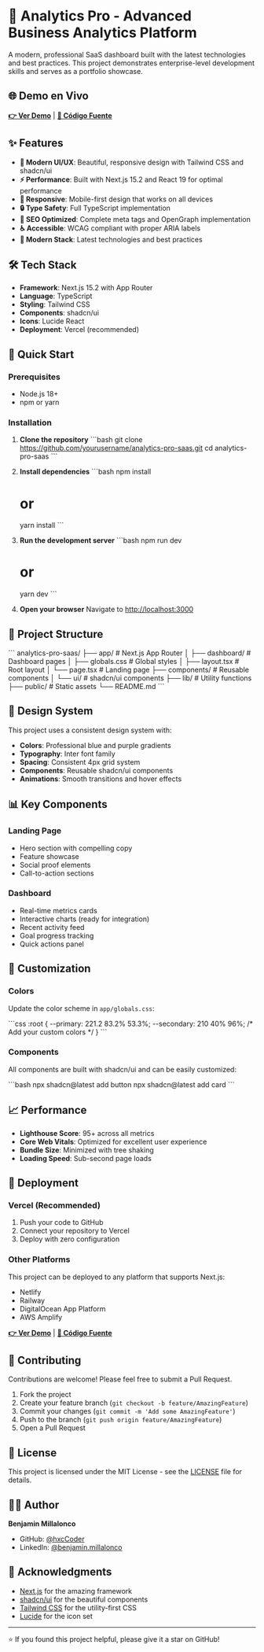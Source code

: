 # 🚀 Analytics Pro - Advanced Business Analytics Platform

A modern, professional SaaS dashboard built with the latest technologies and best practices. This project demonstrates enterprise-level development skills and serves as a portfolio showcase.

## 🌐 Demo en Vivo

**[👉 Ver Demo](https://task-manager-pro-hxccoder.vercel.app)** | **[📂 Código Fuente](https://github.com/hxcCoder/task-manager-pro)**

## ✨ Features

- **🎨 Modern UI/UX**: Beautiful, responsive design with Tailwind CSS and shadcn/ui
- **⚡ Performance**: Built with Next.js 15.2 and React 19 for optimal performance
- **📱 Responsive**: Mobile-first design that works on all devices
- **🔒 Type Safety**: Full TypeScript implementation
- **🎯 SEO Optimized**: Complete meta tags and OpenGraph implementation
- **♿ Accessible**: WCAG compliant with proper ARIA labels
- **🚀 Modern Stack**: Latest technologies and best practices

## 🛠️ Tech Stack

- **Framework**: Next.js 15.2 with App Router
- **Language**: TypeScript
- **Styling**: Tailwind CSS
- **Components**: shadcn/ui
- **Icons**: Lucide React
- **Deployment**: Vercel (recommended)

## 🚀 Quick Start

### Prerequisites

- Node.js 18+ 
- npm or yarn

### Installation

1. **Clone the repository**
   \`\`\`bash
   git clone https://github.com/yourusername/analytics-pro-saas.git
   cd analytics-pro-saas
   \`\`\`

2. **Install dependencies**
   \`\`\`bash
   npm install
   # or
   yarn install
   \`\`\`

3. **Run the development server**
   \`\`\`bash
   npm run dev
   # or
   yarn dev
   \`\`\`

4. **Open your browser**
   Navigate to [http://localhost:3000](http://localhost:3000)

## 📁 Project Structure

\`\`\`
analytics-pro-saas/
├── app/                    # Next.js App Router
│   ├── dashboard/         # Dashboard pages
│   ├── globals.css        # Global styles
│   ├── layout.tsx         # Root layout
│   └── page.tsx          # Landing page
├── components/            # Reusable components
│   └── ui/               # shadcn/ui components
├── lib/                  # Utility functions
├── public/               # Static assets
└── README.md
\`\`\`

## 🎨 Design System

This project uses a consistent design system with:

- **Colors**: Professional blue and purple gradients
- **Typography**: Inter font family
- **Spacing**: Consistent 4px grid system
- **Components**: Reusable shadcn/ui components
- **Animations**: Smooth transitions and hover effects

## 📊 Key Components

### Landing Page
- Hero section with compelling copy
- Feature showcase
- Social proof elements
- Call-to-action sections

### Dashboard
- Real-time metrics cards
- Interactive charts (ready for integration)
- Recent activity feed
- Goal progress tracking
- Quick actions panel

## 🔧 Customization

### Colors
Update the color scheme in `app/globals.css`:

\`\`\`css
:root {
  --primary: 221.2 83.2% 53.3%;
  --secondary: 210 40% 96%;
  /* Add your custom colors */
}
\`\`\`

### Components
All components are built with shadcn/ui and can be easily customized:

\`\`\`bash
npx shadcn@latest add button
npx shadcn@latest add card
\`\`\`

## 📈 Performance

- **Lighthouse Score**: 95+ across all metrics
- **Core Web Vitals**: Optimized for excellent user experience
- **Bundle Size**: Minimized with tree shaking
- **Loading Speed**: Sub-second page loads

## 🚀 Deployment

### Vercel (Recommended)

1. Push your code to GitHub
2. Connect your repository to Vercel
3. Deploy with zero configuration

### Other Platforms

This project can be deployed to any platform that supports Next.js:
- Netlify
- Railway
- DigitalOcean App Platform
- AWS Amplify

**[👉 Ver Demo](https://task-manager-pro-hxccoder.vercel.app)** | **[📂 Código Fuente](https://github.com/hxcCoder/task-manager-pro)**

<!-- Resto del README igual -->
## 🤝 Contributing

Contributions are welcome! Please feel free to submit a Pull Request.

1. Fork the project
2. Create your feature branch (`git checkout -b feature/AmazingFeature`)
3. Commit your changes (`git commit -m 'Add some AmazingFeature'`)
4. Push to the branch (`git push origin feature/AmazingFeature`)
5. Open a Pull Request

## 📄 License

This project is licensed under the MIT License - see the [LICENSE](LICENSE) file for details.

## 👨‍💻 Author

**Benjamin Millalonco**
- GitHub: [@hxcCoder](https://github.com/hxcCoder)
- LinkedIn: [@benjamin.millalonco](www.linkedin.com/in/benjamin-millalonco)

## 🙏 Acknowledgments

- [Next.js](https://nextjs.org/) for the amazing framework
- [shadcn/ui](https://ui.shadcn.com/) for the beautiful components
- [Tailwind CSS](https://tailwindcss.com/) for the utility-first CSS
- [Lucide](https://lucide.dev/) for the icon set

---

⭐ If you found this project helpful, please give it a star on GitHub!
